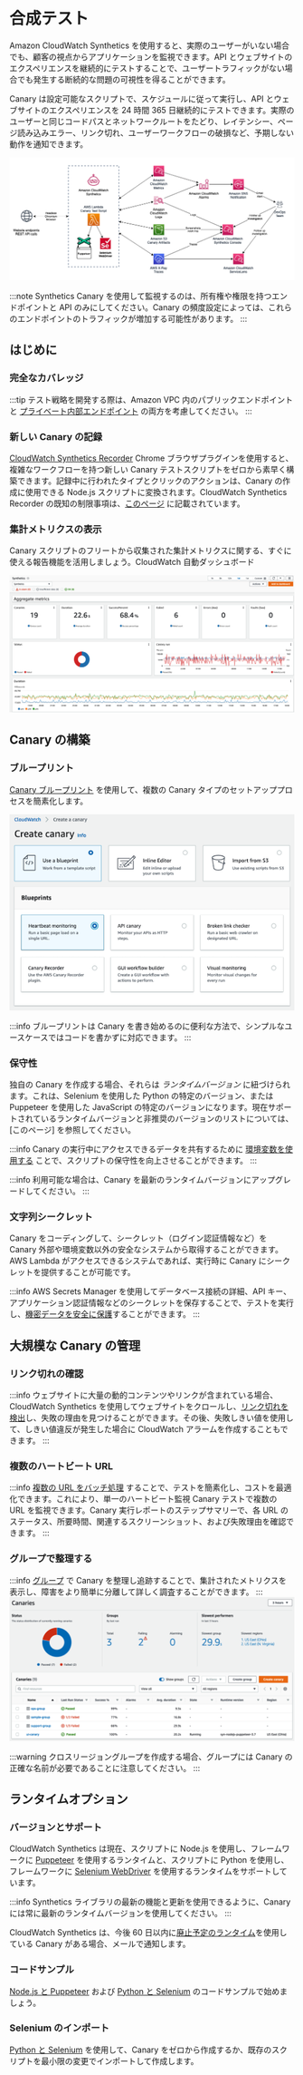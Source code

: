 # 合成テスト

Amazon CloudWatch Synthetics を使用すると、実際のユーザーがいない場合でも、顧客の視点からアプリケーションを監視できます。API とウェブサイトのエクスペリエンスを継続的にテストすることで、ユーザートラフィックがない場合でも発生する断続的な問題の可視性を得ることができます。

Canary は設定可能なスクリプトで、スケジュールに従って実行し、API とウェブサイトのエクスペリエンスを 24 時間 365 日継続的にテストできます。実際のユーザーと同じコードパスとネットワークルートをたどり、レイテンシー、ページ読み込みエラー、リンク切れ、ユーザーワークフローの破損など、予期しない動作を通知できます。

![CloudWatch Synthetics アーキテクチャ](../images/synthetics0.png)

:::note
    Synthetics Canary を使用して監視するのは、所有権や権限を持つエンドポイントと API のみにしてください。Canary の頻度設定によっては、これらのエンドポイントのトラフィックが増加する可能性があります。
:::



## はじめに




### 完全なカバレッジ

:::tip
    テスト戦略を開発する際は、Amazon VPC 内のパブリックエンドポイントと [プライベート内部エンドポイント](https://aws.amazon.com/blogs/mt/monitor-your-private-endpoints-using-cloudwatch-synthetics/) の両方を考慮してください。
:::



### 新しい Canary の記録

[CloudWatch Synthetics Recorder](https://chrome.google.com/webstore/detail/cloudwatch-synthetics-rec/bhdnlmmgiplmbcdmkkdfplenecpegfno) Chrome ブラウザプラグインを使用すると、複雑なワークフローを持つ新しい Canary テストスクリプトをゼロから素早く構築できます。記録中に行われたタイプとクリックのアクションは、Canary の作成に使用できる Node.js スクリプトに変換されます。CloudWatch Synthetics Recorder の既知の制限事項は、[このページ](https://docs.aws.amazon.com/ja_jp/AmazonCloudWatch/latest/monitoring/CloudWatch_Synthetics_Canaries_Recorder.html) に記載されています。




### 集計メトリクスの表示

Canary スクリプトのフリートから収集された集計メトリクスに関する、すぐに使える報告機能を活用しましょう。CloudWatch 自動ダッシュボード

![Synthetics の CloudWatch ダッシュボード](../images/synthetics1.png)



## Canary の構築




### ブループリント

[Canary ブループリント](https://docs.aws.amazon.com/ja_jp/AmazonCloudWatch/latest/monitoring/CloudWatch_Synthetics_Canaries_Blueprints.html) を使用して、複数の Canary タイプのセットアッププロセスを簡素化します。

![Synthetics Canary を作成する複数の方法](../images/synthetics2.png)

:::info
    ブループリントは Canary を書き始めるのに便利な方法で、シンプルなユースケースではコードを書かずに対応できます。
:::



### 保守性

独自の Canary を作成する場合、それらは *ランタイムバージョン* に紐づけられます。これは、Selenium を使用した Python の特定のバージョン、または Puppeteer を使用した JavaScript の特定のバージョンになります。現在サポートされているランタイムバージョンと非推奨のバージョンのリストについては、[このページ] を参照してください。

:::info
    Canary の実行中にアクセスできるデータを共有するために [環境変数を使用する](https://aws.amazon.com/blogs/mt/using-environment-variables-with-amazon-cloudwatch-synthetics/) ことで、スクリプトの保守性を向上させることができます。
:::

:::info
    利用可能な場合は、Canary を最新のランタイムバージョンにアップグレードしてください。
:::



### 文字列シークレット

Canary をコーディングして、シークレット（ログイン認証情報など）を Canary 外部や環境変数以外の安全なシステムから取得することができます。AWS Lambda がアクセスできるシステムであれば、実行時に Canary にシークレットを提供することが可能です。

:::info
    AWS Secrets Manager を使用してデータベース接続の詳細、API キー、アプリケーション認証情報などのシークレットを保存することで、テストを実行し、[機密データを安全に保護](https://aws.amazon.com/blogs/mt/secure-monitoring-of-user-workflow-experience-using-amazon-cloudwatch-synthetics-and-aws-secrets-manager/)することができます。
:::



## 大規模な Canary の管理




### リンク切れの確認
:::info
    ウェブサイトに大量の動的コンテンツやリンクが含まれている場合、CloudWatch Synthetics を使用してウェブサイトをクロールし、[リンク切れを検出](https://aws.amazon.com/blogs/mt/cloudwatch-synthetics-to-find-broken-links-on-your-website/)し、失敗の理由を見つけることができます。その後、失敗しきい値を使用して、しきい値違反が発生した場合に CloudWatch アラームを作成することもできます。
:::



### 複数のハートビート URL

:::info
    [複数の URL をバッチ処理](https://aws.amazon.com/blogs/mt/simplify-your-canary-by-batching-multiple-urls-in-amazon-cloudwatch-synthetics/) することで、テストを簡素化し、コストを最適化できます。これにより、単一のハートビート監視 Canary テストで複数の URL を監視できます。Canary 実行レポートのステップサマリーで、各 URL のステータス、所要時間、関連するスクリーンショット、および失敗理由を確認できます。
:::



### グループで整理する

:::info
    [グループ](https://docs.aws.amazon.com/ja_jp/AmazonCloudWatch/latest/monitoring/CloudWatch_Synthetics_Groups.html) で Canary を整理し追跡することで、集計されたメトリクスを表示し、障害をより簡単に分離して詳しく調査することができます。
:::
![Canary をグループで整理し追跡する](../images/synthetics3.png)

:::warning
    クロスリージョングループを作成する場合、グループには Canary の正確な名前が必要であることに注意してください。
:::



## ランタイムオプション




### バージョンとサポート

CloudWatch Synthetics は現在、スクリプトに Node.js を使用し、フレームワークに [Puppeteer](https://github.com/puppeteer/puppeteer) を使用するランタイムと、スクリプトに Python を使用し、フレームワークに [Selenium WebDriver](https://www.selenium.dev/documentation/webdriver/) を使用するランタイムをサポートしています。

:::info
    Synthetics ライブラリの最新の機能と更新を使用できるように、Canary には常に最新のランタイムバージョンを使用してください。
:::

CloudWatch Synthetics は、今後 60 日以内に[廃止予定のランタイム](https://docs.aws.amazon.com/ja_jp/AmazonCloudWatch/latest/monitoring/CloudWatch_Synthetics_Canaries_Library.html)を使用している Canary がある場合、メールで通知します。



### コードサンプル

[Node.js と Puppeteer](https://docs.aws.amazon.com/ja_jp/AmazonCloudWatch/latest/monitoring/CloudWatch_Synthetics_Canaries_Samples.html) および [Python と Selenium](https://docs.aws.amazon.com/ja_jp/AmazonCloudWatch/latest/monitoring/CloudWatch_Synthetics_Canaries_Samples.html) のコードサンプルで始めましょう。



### Selenium のインポート

[Python と Selenium](https://aws.amazon.com/blogs/mt/create-canaries-in-python-and-selenium-using-amazon-cloudwatch-synthetics/) を使用して、Canary をゼロから作成するか、既存のスクリプトを最小限の変更でインポートして作成します。
